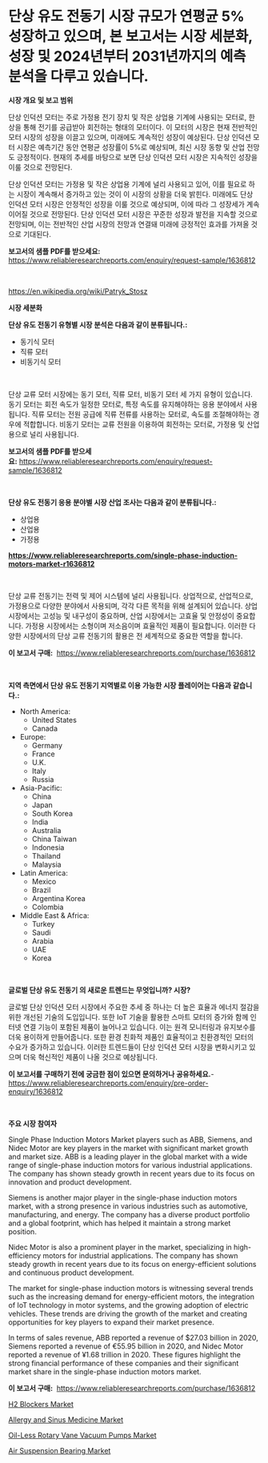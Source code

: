 <p><h1>단상 유도 전동기 시장 규모가 연평균 5% 성장하고 있으며, 본 보고서는 시장 세분화, 성장 및 2024년부터 2031년까지의 예측 분석을 다루고 있습니다.</h1></p><p><strong>시장 개요 및 보고 범위</strong></p>
<p><p>단상 인덕션 모터는 주로 가정용 전기 장치 및 작은 상업용 기계에 사용되는 모터로, 한 상을 통해 전기를 공급받아 회전하는 형태의 모터이다. 이 모터의 시장은 현재 전반적인 모터 시장의 성장을 이끌고 있으며, 미래에도 계속적인 성장이 예상된다. 단상 인덕션 모터 시장은 예측기간 동안 연평균 성장률이 5%로 예상되며, 최신 시장 동향 및 산업 전망도 긍정적이다. 현재의 추세를 바탕으로 보면 단상 인덕션 모터 시장은 지속적인 성장을 이룰 것으로 전망된다.</p><p>단상 인덕션 모터는 가정용 및 작은 상업용 기계에 널리 사용되고 있어, 이를 필요로 하는 시장이 계속해서 증가하고 있는 것이 이 시장의 상황을 더욱 밝힌다. 미래에도 단상 인덕션 모터 시장은 안정적인 성장을 이룰 것으로 예상되며, 이에 따라 그 성장세가 계속 이어질 것으로 전망된다. 단상 인덕션 모터 시장은 꾸준한 성장과 발전을 지속할 것으로 전망되며, 이는 전반적인 산업 시장의 전망과 연결돼 미래에 긍정적인 효과를 가져올 것으로 기대된다.</p></p>
<p><strong>보고서의 샘플 PDF를 받으세요:</strong> <a href="https://www.reliableresearchreports.com/enquiry/request-sample/1636812">https://www.reliableresearchreports.com/enquiry/request-sample/1636812</a></p>
<p>&nbsp;</p>
<p><a href="https://en.wikipedia.org/wiki/Patryk_Stosz">https://en.wikipedia.org/wiki/Patryk_Stosz</a></p>
<p><strong>시장 세분화</strong></p>
<p><strong>단상 유도 전동기 유형별 시장 분석은 다음과 같이 분류됩니다.:</strong></p>
<p><ul><li>동기식 모터</li><li>직류 모터</li><li>비동기식 모터</li></ul></p>
<p>&nbsp;</p>
<p><p>단상 교류 모터 시장에는 동기 모터, 직류 모터, 비동기 모터 세 가지 유형이 있습니다. 동기 모터는 회전 속도가 일정한 모터로, 특정 속도를 유지해야하는 응용 분야에서 사용됩니다. 직류 모터는 전원 공급에 직류 전류를 사용하는 모터로, 속도를 조절해야하는 경우에 적합합니다. 비동기 모터는 교류 전원을 이용하여 회전하는 모터로, 가정용 및 산업용으로 널리 사용됩니다.</p></p>
<p><strong>보고서의 샘플 PDF를 받으세요:</strong>&nbsp;<a href="https://www.reliableresearchreports.com/enquiry/request-sample/1636812">https://www.reliableresearchreports.com/enquiry/request-sample/1636812</a></p>
<p>&nbsp;</p>
<p><strong> 단상 유도 전동기 응용 분야별 시장 산업 조사는 다음과 같이 분류됩니다.:</strong></p>
<p><ul><li>상업용</li><li>산업용</li><li>가정용</li></ul></p>
<p><strong><a href="https://www.reliableresearchreports.com/single-phase-induction-motors-market-r1636812">https://www.reliableresearchreports.com/single-phase-induction-motors-market-r1636812</a></strong></p>
<p>&nbsp;</p>
<p><p>단상 교류 전동기는 전력 및 제어 시스템에 널리 사용됩니다. 상업적으로, 산업적으로, 가정용으로 다양한 분야에서 사용되며, 각각 다른 목적을 위해 설계되어 있습니다. 상업 시장에서는 고성능 및 내구성이 중요하며, 산업 시장에서는 고효율 및 안정성이 중요합니다. 가정용 시장에서는 소형이며 저소음이며 효율적인 제품이 필요합니다. 이러한 다양한 시장에서의 단상 교류 전동기의 활용은 전 세계적으로 중요한 역할을 합니다.</p></p>
<p><strong>이 보고서 구매:</strong>&nbsp; <a href="https://www.reliableresearchreports.com/purchase/1636812">https://www.reliableresearchreports.com/purchase/1636812</a></p>
<p>&nbsp;</p>
<p><strong>지역 측면에서 단상 유도 전동기 지역별로 이용 가능한 시장 플레이어는 다음과 같습니다.:</strong></p>
<p><ul>
    <li>
        North America:
        <ul>
            <li>United States</li>
            <li>Canada</li>
        </ul>
    </li>
    <li>
        Europe:
        <ul>
            <li>Germany</li>
            <li>France</li>
            <li>U.K.</li>
            <li>Italy</li>
            <li>Russia</li>
        </ul>
    </li>
    <li>
        Asia-Pacific:
        <ul>
            <li>China</li>
            <li>Japan</li>
            <li>South Korea</li>
            <li>India</li>
            <li>Australia</li>
            <li>China Taiwan</li>
            <li>Indonesia</li>
            <li>Thailand</li>
            <li>Malaysia</li>
        </ul>
    </li>
    <li>
        Latin America:
        <ul>
            <li>Mexico</li>
            <li>Brazil</li>
            <li>Argentina Korea</li>
            <li>Colombia</li>
        </ul>
    </li>
    <li>
        Middle East & Africa:
        <ul>
            <li>Turkey</li>
            <li>Saudi</li>
            <li>Arabia</li>
            <li>UAE</li>
            <li>Korea</li>
        </ul>
    </li>
    </ul></p>
<p>&nbsp;</p>
<p><strong>글로벌 단상 유도 전동기 의 새로운 트렌드는 무엇입니까? 시장?</strong></p>
<p><p>글로벌 단상 인덕션 모터 시장에서 주요한 추세 중 하나는 더 높은 효율과 에너지 절감을 위한 개선된 기술의 도입입니다. 또한 IoT 기술을 활용한 스마트 모터의 증가와 함께 인터넷 연결 기능이 포함된 제품이 늘어나고 있습니다. 이는 원격 모니터링과 유지보수를 더욱 용이하게 만들어줍니다. 또한 환경 친화적 제품인 효율적이고 친환경적인 모터의 수요가 증가하고 있습니다. 이러한 트렌드들이 단상 인덕션 모터 시장을 변화시키고 있으며 더욱 혁신적인 제품이 나올 것으로 예상됩니다.</p></p>
<p><strong>이 보고서를 구매하기 전에 궁금한 점이 있으면 문의하거나 공유하세요.</strong>- <a href="https://www.reliableresearchreports.com/enquiry/pre-order-enquiry/1636812">https://www.reliableresearchreports.com/enquiry/pre-order-enquiry/1636812</a></p>
<p>&nbsp;</p>
<p><strong>주요 시장 참여자</strong></p>
<p><p>Single Phase Induction Motors Market players such as ABB, Siemens, and Nidec Motor are key players in the market with significant market growth and market size. ABB is a leading player in the global market with a wide range of single-phase induction motors for various industrial applications. The company has shown steady growth in recent years due to its focus on innovation and product development.</p><p>Siemens is another major player in the single-phase induction motors market, with a strong presence in various industries such as automotive, manufacturing, and energy. The company has a diverse product portfolio and a global footprint, which has helped it maintain a strong market position.</p><p>Nidec Motor is also a prominent player in the market, specializing in high-efficiency motors for industrial applications. The company has shown steady growth in recent years due to its focus on energy-efficient solutions and continuous product development.</p><p>The market for single-phase induction motors is witnessing several trends such as the increasing demand for energy-efficient motors, the integration of IoT technology in motor systems, and the growing adoption of electric vehicles. These trends are driving the growth of the market and creating opportunities for key players to expand their market presence.</p><p>In terms of sales revenue, ABB reported a revenue of $27.03 billion in 2020, Siemens reported a revenue of €55.95 billion in 2020, and Nidec Motor reported a revenue of ¥1.68 trillion in 2020. These figures highlight the strong financial performance of these companies and their significant market share in the single-phase induction motors market.</p></p>
<p><strong>이 보고서 구매:</strong>&nbsp;&nbsp;<a href="https://www.reliableresearchreports.com/purchase/1636812">https://www.reliableresearchreports.com/purchase/1636812</a></p>
<p><p><a href="https://issuu.com/reportprime-2/docs/h2-blockers-market-size-2030.pptx">H2 Blockers Market</a></p><p><a href="https://issuu.com/reportprime-2/docs/allergy-and-sinus-medicine-market-size-2030.pptx">Allergy and Sinus Medicine Market</a></p><p><a href="https://github.com/derrinmiltonellis35gcl/Market-Research-Report-List-3/blob/main/oil-less-rotary-vane-vacuum-pumps-market.md">Oil-Less Rotary Vane Vacuum Pumps Market</a></p><p><a href="https://github.com/Chiragrp22/Market-Research-Report-List-5/blob/main/air-suspension-bearing-market.md">Air Suspension Bearing Market</a></p></p>